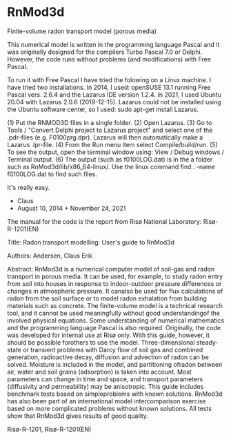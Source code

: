 RnMod3d
=======

Finite-volume radon transport model (porous media)

This numerical model is written in the programming language Pascal and it was originally designed for
the compilers Turbo Pascal 7.0 or Delphi. However, the code runs without problems (and modifications) with Free Pascal. 

To run it with Free Pascal I have tried the folowing on a Linux machine. I have tried two installations. In 2014, I used: openSUSE 13.1 running Free Pascal vers. 2.6.4 and the Lazarus IDE version 1.2.4. In 2021, I used Ubuntu 20.04 with Lazarus 2.0.6 (2019-12-15). Lazarus could not be installed using the Ubuntu software center, so I used: 
sudo apt-get install Lazarus.  


(1) Put the RNMOD3D files in a single folder. (2) Open Lazarus. (3) Go to Tools / "Convert Delphi project to Lazarus project" and select one of the .pdr-files (e.g. F0100prg.dpr). Lazarus will then automatically make a Lazarus .lpr-file. (4) From the Run menu item select Compile/build/run. (5) To see the output, open the terminal window using: View / Debug windows / Terminal output. (6) The output (such as f0100LOG.dat) is in the a folder such as RnMod3d/lib/x86_64-linux/. Use the linux command
find . -name f0100LOG.dat to find such files.

It's really easy.

- Claus
- August 10, 2014 + November 24, 2021


The manual for the code is the report from Risø National Laboratory: Risø-R-1201(EN)

Title:
    Radon transport modelling: User's guide to RnMod3d

Authors:
    Andersen, Claus Erik

Abstract:
    RnMod3d is a numerical computer model of soil-gas and radon transport in porous media. It can be used, for example, to study radon entry from soil into houses in response to indoor-outdoor pressure differences or changes in atmospheric pressure. It canalso be used for flux calculations of radon from the soil surface or to model radon exhalation from building materials such as concrete. The finite-volume model is a technical research tool, and it cannot be used meaningfully without good understandingof the involved physical equations. Some understanding of numerical mathematics and the programming language Pascal is also required. Originally, the code was developed for internal use at Risø only. With this guide, however, it should be possible forothers to use the model. Three-dimensional steady-state or transient problems with Darcy flow of soil gas and combined generation, radioactive decay, diffusion and advection of radon can be solved. Moisture is included in the model, and partitioning ofradon between air, water and soil grains (adsorption) is taken into account. Most parameters can change in time and space, and transport parameters (diffusivity and permeability) may be anisotropic. This guide includes benchmark tests based on simpleproblems with known solutions. RnMod3d has also been part of an international model intercomparison exercise based on more complicated problems without known solutions. All tests show that RnMod3d gives results of good quality.

Risø-R-1201, Risø-R-1201(EN)


